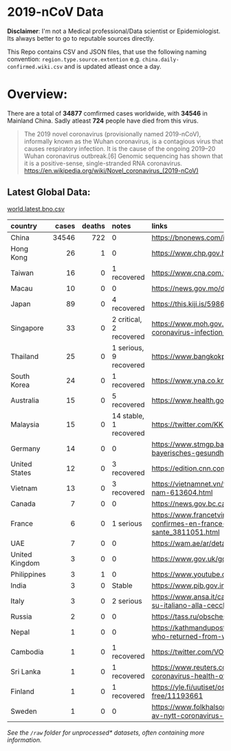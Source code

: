# 2019-nCoV Data

**Disclaimer**: I'm not a Medical professional/Data scientist or Epidemiologist. Its always better to go to reputable sources directly.

This Repo contains CSV and JSON files, that use the following naming convention: `region.type.source.extention`
e.g. `china.daily-confirmed.wiki.csv` and is updated atleast once a day.

# Overview:
There are a total of **34877** comfirmed cases worldwide, with **34546** in Mainland China. Sadly atleast **724** people have died from this virus.

> The 2019 novel coronavirus (provisionally named 2019-nCoV), informally known as the Wuhan coronavirus, is a contagious virus that causes respiratory infection. It is the cause of the ongoing 2019–20 Wuhan coronavirus outbreak.[6] Genomic sequencing has shown that it is a positive-sense, single-stranded RNA coronavirus. 
https://en.wikipedia.org/wiki/Novel_coronavirus_(2019-nCoV)


## Latest Global Data:
[world.latest.bno.csv](world.latest.bno.csv)

| country        |   cases |   deaths | notes                   | links                                                                                                                                                                                    |
|:---------------|--------:|---------:|:------------------------|:-----------------------------------------------------------------------------------------------------------------------------------------------------------------------------------------|
| China          |   34546 |      722 | 0                       | https://bnonews.com/index.php/2020/02/the-latest-coronavirus-cases/                                                                                                                      |
| Hong Kong      |      26 |        1 | 0                       | https://www.chp.gov.hk/files/pdf/enhanced_sur_pneumonia_wuhan_eng.pdf                                                                                                                    |
| Taiwan         |      16 |        0 | 1 recovered             | https://www.cna.com.tw/news/firstnews/202002065014.aspx                                                                                                                                  |
| Macau          |      10 |        0 | 0                       | https://news.gov.mo/detail/zh-hant/N20BDPAzBd?3                                                                                                                                          |
| Japan          |      89 |        0 | 4 recovered             | https://this.kiji.is/598672585603007585?c=39550187727945729                                                                                                                              |
| Singapore      |      33 |        0 | 2 critical, 2 recovered | https://www.moh.gov.sg/news-highlights/details/three-more-confirmed-cases-of-novel-coronavirus-infection-in-singapore                                                                    |
| Thailand       |      25 |        0 | 1 serious, 9 recovered  | https://www.bangkokpost.com/thailand/general/1851149/first-local-virus-patient-cured                                                                                                     |
| South Korea    |      24 |        0 | 1 recovered             | https://www.yna.co.kr/view/AKR20200207031851004?section=society/all                                                                                                                      |
| Australia      |      15 |        0 | 5 recovered             | https://www.health.gov.au/news/coronavirus-update-at-a-glance                                                                                                                            |
| Malaysia       |      15 |        0 | 14 stable, 1 recovered  | https://twitter.com/KKMPutrajaya/status/1225690059434627072                                                                                                                              |
| Germany        |      14 |        0 | 0                       | https://www.stmgp.bayern.de/presse/aktuelle-informationen-zur-coronavirus-lage-in-bayern-bayerisches-gesundheitsministerium-14/                                                          |
| United States  |      12 |        0 | 3 recovered             | https://edition.cnn.com/2020/02/07/us/illinois-coronavirus-patients-discharge/index.html                                                                                                 |
| Vietnam        |      13 |        0 | 3 recovered             | https://vietnamnet.vn/vn/suc-khoe/suc-khoe-24h/ca-duong-tinh-virus-corona-thu-13-o-viet-nam-613604.html                                                                                  |
| Canada         |       7 |        0 | 0                       | https://news.gov.bc.ca/releases/2020HLTH0025-000236                                                                                                                                      |
| France         |       6 |        0 | 1 serious               | https://www.francetvinfo.fr/sante/maladie/coronavirus/coronavirus-2019-ncov-les-six-cas-confirmes-en-france-sont-dans-un-etat-stable-selon-le-directeur-general-de-la-sante_3811051.html |
| UAE            |       7 |        0 | 0                       | https://wam.ae/ar/details/1395302822121                                                                                                                                                  |
| United Kingdom |       3 |        0 | 0                       | https://www.gov.uk/government/news/cmo-confirms-third-case-of-coronavirus-in-england                                                                                                     |
| Philippines    |       3 |        1 | 0                       | https://www.youtube.com/watch?v=_pIluXrMHCk                                                                                                                                              |
| India          |       3 |        0 | Stable                  | https://www.pib.gov.in/PressReleseDetail.aspx?PRID=1601681                                                                                                                               |
| Italy          |       3 |        0 | 2 serious               | https://www.ansa.it/canale_saluteebenessere/notizie/sanita/2020/02/03/coronavirus-accertamenti-su-italiano-alla-cecchignola-_b20da9f2-57a5-4870-978f-23e9c50d6155.html                   |
| Russia         |       2 |        0 | 0                       | https://tass.ru/obschestvo/7656549                                                                                                                                                       |
| Nepal          |       1 |        0 | 0                       | https://kathmandupost.com/2/2020/01/24/officials-confirm-novel-coronavirus-in-nepali-man-who-returned-from-wuhan-earlier-this-month                                                      |
| Cambodia       |       1 |        0 | 1 recovered             | https://twitter.com/VOD_English/status/1221769368180121603                                                                                                                               |
| Sri Lanka      |       1 |        0 | 1 recovered             | https://www.reuters.com/article/us-health-china-sri-lanka/sri-lanka-confirms-first-case-of-coronavirus-health-official-idUSKBN1ZQ1WF                                                     |
| Finland        |       1 |        0 | 1 recovered             | https://yle.fi/uutiset/osasto/news/finlands_first_coronavirus_patient_released_from_hospital_symptom-free/11193661                                                                       |
| Sweden         |       1 |        0 | 0                       | https://www.folkhalsomyndigheten.se/nyheter-och-press/nyhetsarkiv/2020/januari/bekraftat-fall-av-nytt-coronavirus-i-sverige/                                                             |

*See the `/raw` folder for unprocessed\* datasets, often containing more information.*


